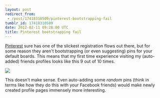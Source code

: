 ```yaml
---
layout: post
redirect_from:
 - /post/17418310509/pinterest-bootstrapping-fail
tumblr_id: 17418310509
date: 2012-02-11 09:28:00 UTC
title: Pinterest bootstrapping fail
---
```


[Pinterest](http://www.pinterest.com/) sure has one of the slickest registration flows out there, but for some reason they aren't bootstrapping (or even suggesting) pins for your default boards. This means that my first time experience visiting my (auto-added) friends profiles looks like this 9 out of 10 times.

![](http://media.tumblr.com/tumblr_lz8219kJRe1qdosfj.png)

This doesn't make sense. Even auto-adding some _random_ pins (think in terms like how they do this with your Facebook friends) would make newly created profile pages immensely more interesting.
